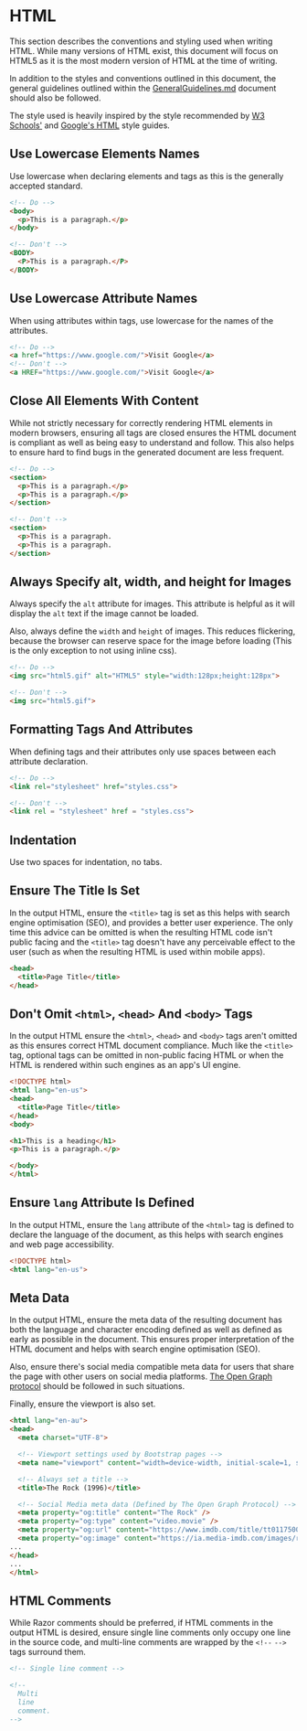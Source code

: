 # HTML

This section describes the conventions and styling used when writing HTML. While many versions of HTML exist, this document will focus on HTML5 as it is the most modern version of HTML at the time of writing.

In addition to the styles and conventions outlined in this document, the general guidelines outlined within the [GeneralGuidelines.md](../GeneralGuidelines.md) document should also be followed.

The style used is heavily inspired by the style recommended by [W3 Schools'](https://www.w3schools.com/html/html5_syntax.asp) and [Google's HTML](https://google.github.io/styleguide/htmlcssguide.html) style guides.

## Use Lowercase Elements Names

Use lowercase when declaring elements and tags as this is the generally accepted standard.

```html
<!-- Do -->
<body>
  <p>This is a paragraph.</p>
</body> 

<!-- Don't -->
<BODY>
  <P>This is a paragraph.</P>
</BODY> 
```

## Use Lowercase Attribute Names

When using attributes within tags, use lowercase for the names of the attributes.

```html
<!-- Do -->
<a href="https://www.google.com/">Visit Google</a>
<!-- Don't -->
<a HREF="https://www.google.com/">Visit Google</a> 
```

## Close All Elements With Content

While not strictly necessary for correctly rendering HTML elements in modern browsers, ensuring all tags are closed ensures the HTML document is compliant as well as being easy to understand and follow. This also helps to ensure hard to find bugs in the generated document are less frequent.

```html
<!-- Do -->
<section>
  <p>This is a paragraph.</p>
  <p>This is a paragraph.</p>
</section> 

<!-- Don't -->
<section>
  <p>This is a paragraph.
  <p>This is a paragraph.
</section> 
```

## Always Specify alt, width, and height for Images

Always specify the `alt` attribute for images. This attribute is helpful as it will display the `alt` text if the image cannot be loaded.

Also, always define the `width` and `height` of images. This reduces flickering, because the browser can reserve space for the image before loading (This is the only exception to not using inline css).

```html
<!-- Do -->
<img src="html5.gif" alt="HTML5" style="width:128px;height:128px"> 

<!-- Don't -->
<img src="html5.gif"> 
```

## Formatting Tags And Attributes

When defining tags and their attributes only use spaces between each attribute declaration.

```html
<!-- Do -->
<link rel="stylesheet" href="styles.css"> 

<!-- Don't -->
<link rel = "stylesheet" href = "styles.css"> 
```

## Indentation

Use two spaces for indentation, no tabs.

## Ensure The Title Is Set

In the output HTML, ensure the `<title>` tag is set as this helps with search engine optimisation (SEO), and provides a better user experience. The only time this advice can be omitted is when the resulting HTML code isn't public facing and the `<title>` tag doesn't have any perceivable effect to the user (such as when the resulting HTML is used within mobile apps).

```html
<head>
  <title>Page Title</title>
</head>
```

## Don't Omit `<html>`, `<head>` And `<body>` Tags

In the output HTML ensure the `<html>`, `<head>` and `<body>` tags aren't omitted as this ensures correct HTML document compliance. Much like the `<title>` tag, optional tags can be omitted in non-public facing HTML or when the HTML is rendered within such engines as an app's UI engine.

```html
<!DOCTYPE html>
<html lang="en-us">
<head>
  <title>Page Title</title>
</head>
<body>

<h1>This is a heading</h1>
<p>This is a paragraph.</p>

</body>
</html> 
```

## Ensure `lang` Attribute Is Defined

In the output HTML, ensure the `lang` attribute of the `<html>` tag is defined to declare the language of the document, as this helps with search engines and web page accessibility.

```html
<!DOCTYPE html>
<html lang="en-us">
```

## Meta Data

In the output HTML, ensure the meta data of the resulting document has both the language and character encoding defined as well as defined as early as possible in the document. This ensures proper interpretation of the HTML document and helps with search engine optimisation (SEO).

Also, ensure there's social media compatible meta data for users that share the page with other users on social media platforms. [The Open Graph protocol](https://ogp.me/) should be followed in such situations.  

Finally, ensure the viewport is also set.

```html
<html lang="en-au">
<head>
  <meta charset="UTF-8">

  <!-- Viewport settings used by Bootstrap pages -->
  <meta name="viewport" content="width=device-width, initial-scale=1, shrink-to-fit=no">

  <!-- Always set a title -->
  <title>The Rock (1996)</title>

  <!-- Social Media meta data (Defined by The Open Graph Protocol) -->
  <meta property="og:title" content="The Rock" />
  <meta property="og:type" content="video.movie" />
  <meta property="og:url" content="https://www.imdb.com/title/tt0117500/" />
  <meta property="og:image" content="https://ia.media-imdb.com/images/rock.jpg" />
...
</head>
...
</html>
```

## HTML Comments

While Razor comments should be preferred, if HTML comments in the output HTML is desired, ensure single line comments only occupy one line in the source code, and multi-line comments are wrapped by the `<!--` `-->` tags surround them.

```html
<!-- Single line comment -->

<!--
  Multi
  line
  comment.
-->
```
